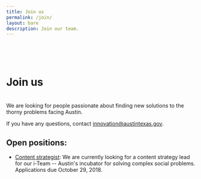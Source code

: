 ```yaml
---
title: Join us
permalink: /join/
layout: bare
description: Join our team. 
---
```


<h1 style= "padding-top: 64px; padding-bottom: 18px;"> Join us</h1>

We are looking for people passionate about finding new solutions to the thorny problems facing Austin. 

If you have any questions, contact [innovation@austintexas.gov](mailto:innovation@austintexas.gov).

## Open positions:

- [Content strategist](http://cityofaustin.github.io/innovation/content-strategist/): We are currently looking for a content strategy lead for our i-Team -- Austin's incubator for solving complex social problems. Applications due October 29, 2018.